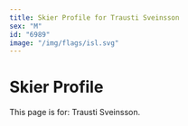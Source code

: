 ```yaml
---
title: Skier Profile for Trausti Sveinsson
sex: "M"
id: "6989"
image: "/img/flags/isl.svg" 
---
```


# Skier Profile

This page is for: Trausti Sveinsson.
    